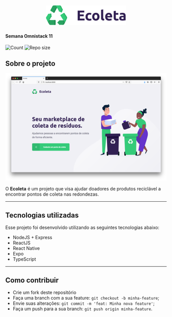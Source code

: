 <h1 align="center">
    <img alt="Ecoleta" title="Ecoleta" src="frontend/src/assets/logo.svg" width="250px" />
</h1>

#### Semana Omnistack 11

![Count](https://img.shields.io/github/languages/count/elvessousa/nlw-01)
![Repo size](https://img.shields.io/github/repo-size/elvessousa/nlw-01)

## Sobre o projeto

![Tela](.github/frontend-home.png)

O **Ecoleta** é um projeto que visa ajudar doadores de produtos reciclável a encontrar pontos de coleta nas redondezas.

---

## Tecnologias utilizadas

Esse projeto foi desenvolvido utilizando as seguintes tecnologias abaixo:

- NodeJS + Express
- ReactJS
- React Native
- Expo
- TypeScript

---

## Como contribuir

- Crie um fork deste repositório
- Faça uma branch com a sua feature: `git checkout -b minha-feature`;
- Envie suas alterações: `git commit -m 'feat: Minha nova feature'`;
- Faça um push para a sua branch: `git push origin minha-feature`.
